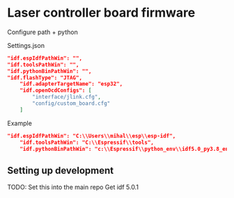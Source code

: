 # Laser controller board firmware

Configure path + python

Settings.json
```json
"idf.espIdfPathWin": "",
"idf.toolsPathWin": "",
"idf.pythonBinPathWin": "",
"idf.flashType": "JTAG",
    "idf.adapterTargetName": "esp32",
    "idf.openOcdConfigs": [
        "interface/jlink.cfg",
        "config/custom_board.cfg"
    ]
```
Example
```json
"idf.espIdfPathWin": "C:\\Users\\mihal\\esp\\esp-idf",
    "idf.toolsPathWin": "C:\\Espressif\\tools",
    "idf.pythonBinPathWin": "c:\\Espressif\\python_env\\idf5.0_py3.8_env\\Scripts\\python",
```

## Setting up development

TODO: Set this into the main repo
Get idf 5.0.1